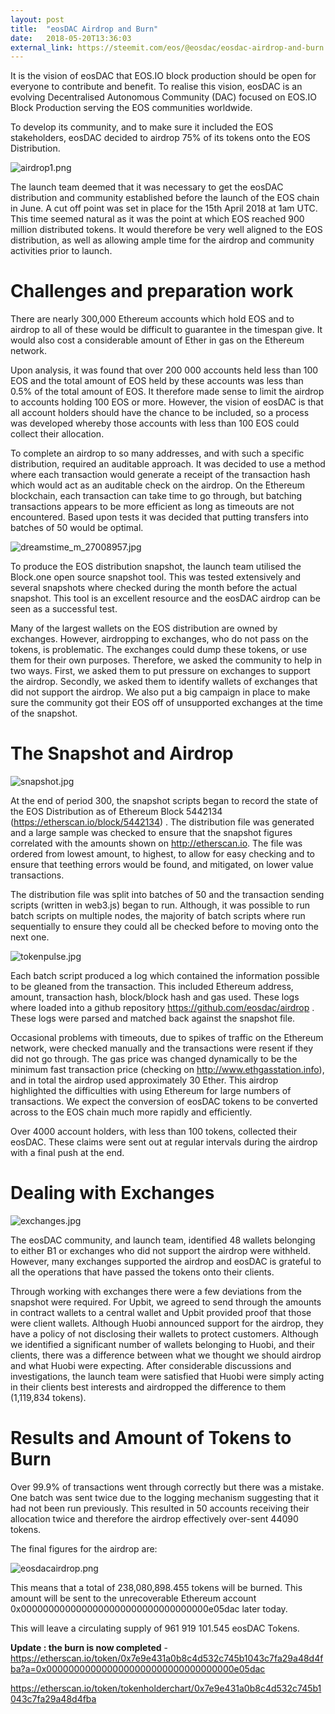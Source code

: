 ```yaml
---
layout: post
title:  "eosDAC Airdrop and Burn"
date:   2018-05-20T13:36:03
external_link: https://steemit.com/eos/@eosdac/eosdac-airdrop-and-burn
---
```

It is the vision of eosDAC that EOS.IO block production should be open for everyone to contribute and benefit. To realise this vision, eosDAC is an evolving Decentralised Autonomous Community (DAC) focused on EOS.IO Block Production serving the EOS communities worldwide. 

To develop its community, and to make sure it included the EOS stakeholders, eosDAC decided to airdrop 75% of its tokens onto the EOS Distribution. 

![airdrop1.png](https://steemitimages.com/DQmZtFLFYGepaxhCJ3A95CBauY1Zch4y7rPcz5YSWFTenQX/airdrop1.png)

The launch team deemed that it was necessary to get the eosDAC distribution and community established before the launch of the EOS chain in June. A cut off point was set in place for the 15th April 2018 at 1am UTC. This time seemed natural as it was the point at which EOS reached 900 million distributed tokens. It would therefore be very well aligned to the EOS distribution, as well as allowing ample time for the airdrop and community activities prior to launch.

# Challenges and preparation work

There are nearly 300,000 Ethereum accounts which hold EOS and to airdrop to all of these would be difficult to guarantee in the timespan give. It would also cost a considerable amount of Ether in gas on the Ethereum network. 

Upon analysis, it was found that over 200 000 accounts held less than 100 EOS and the total amount of EOS held by these accounts was less than 0.5% of the total amount of EOS. It therefore made sense to limit the airdrop to accounts holding 100 EOS or more. However, the vision of eosDAC is that all account holders should have the chance to be included, so a process was developed whereby those accounts with less than 100 EOS could collect their allocation.

To complete an airdrop to so many addresses, and with such a specific distribution, required an auditable approach. It was decided to use a method where each transaction would generate a receipt of the transaction hash which would act as an auditable check on the airdrop. On the Ethereum blockchain, each transaction can take time to go through, but batching transactions appears to be more efficient as long as timeouts are not encountered. Based upon tests it was decided that putting transfers into batches of 50 would be optimal. 

![dreamstime_m_27008957.jpg](https://steemitimages.com/DQmZMrvPHpAkkx4WvMxXGWQMqQESjXtLAxf5hztrnZWbCrk/dreamstime_m_27008957.jpg)

To produce the EOS distribution snapshot, the launch team utilised the Block.one open source snapshot tool. This was tested extensively and several snapshots where checked during the month before the actual snapshot. This tool is an excellent resource and the eosDAC airdrop can be seen as a successful test.

Many of the largest wallets on the EOS distribution are owned by exchanges. However, airdropping to exchanges, who do not pass on the tokens, is problematic. The exchanges could dump these tokens, or use them for their own purposes. Therefore, we asked  the community to help in two ways. First, we asked them to put pressure on exchanges to support the airdrop. Secondly, we asked them to identify wallets of exchanges that did not support the airdrop. We also put a big campaign in place to make sure the community got their EOS off of unsupported exchanges at the time of the snapshot.

# The Snapshot and Airdrop

![snapshot.jpg](https://steemitimages.com/DQmUPMkjqRMrjb9bCbiANBTH9UPgNqVz5KPW4NkGGLLedDd/snapshot.jpg)

At the end of period 300, the snapshot scripts began to record the state of the EOS Distribution as of Ethereum Block 5442134 (https://etherscan.io/block/5442134) . The distribution file was generated and a large sample was checked to ensure that the snapshot figures correlated with the amounts shown on http://etherscan.io. The file was ordered from lowest amount, to highest, to allow for easy checking and to ensure that teething errors would be found, and mitigated, on lower value transactions. 

The distribution file was split into batches of 50 and the transaction sending scripts (written in web3.js) began to run. Although, it was possible to run batch scripts on multiple nodes, the majority of batch scripts where run sequentially to ensure they could all be checked before to moving onto the next one.

![tokenpulse.jpg](https://steemitimages.com/DQmSGjhCqhGxUNXdtVcwss4v2o1mxjbc2ENRBaYBJdQZGzV/tokenpulse.jpg)

Each batch script produced a log which contained the information possible to be gleaned from the transaction. This included Ethereum address, amount, transaction hash, block/block hash and gas used. These logs where loaded into a github repository https://github.com/eosdac/airdrop . These logs were parsed and matched back against the snapshot file. 

Occasional problems with timeouts, due to spikes of traffic on the Ethereum network, were checked manually and the transactions were resent if they did not go through. The gas price was changed dynamically to be the minimum fast transaction price (checking on http://www.ethgasstation.info), and in total the airdrop used approximately 30 Ether. This airdrop highlighted the difficulties with using Ethereum for large numbers of transactions. We expect the conversion of eosDAC tokens to be converted across to the EOS chain much more rapidly and efficiently.

Over 4000 account holders, with less than 100 tokens, collected their eosDAC. These claims were sent out at regular intervals during the airdrop with a final push at the end.

# Dealing with Exchanges

![exchanges.jpg](https://steemitimages.com/DQmYibKb53nbojCD7LJofeGyxm5RmN9dKCEwPNptVksXwrW/exchanges.jpg)

The eosDAC community, and launch team, identified 48 wallets belonging to either B1 or exchanges who did not support the airdrop were withheld. However, many exchanges supported the airdrop and eosDAC is grateful to all the operations that have passed the tokens onto their clients. 

Through working with exchanges there were a few deviations from the snapshot were required. For Upbit, we agreed to send through the amounts in contract wallets to a central wallet and Upbit provided proof that those were client wallets. Although Huobi announced support for the airdrop, they have a policy of not disclosing their wallets to protect customers. Although we identified a significant number of wallets belonging to Huobi, and their clients, there was a difference between what we thought we should airdrop and what Huobi were expecting. After considerable discussions and investigations, the launch team were satisfied that Huobi were simply acting in their clients best interests and airdropped the difference to them (1,119,834 tokens).

# Results and Amount of Tokens to Burn

Over 99.9% of transactions went through correctly but there was a mistake. One batch was sent twice due to the logging mechanism suggesting that it had not been run previously. This resulted in 50 accounts receiving their allocation twice and therefore the airdrop effectively over-sent 44090 tokens.  

The final figures for the airdrop are:

![eosdacairdrop.png](https://steemitimages.com/DQmZy1aJcKvSK7iDu2ddyDzza9ZpDbTqRpc8WaXnuigSA6w/eosdacairdrop.png)

This means that a total of 238,080,898.455 tokens will be burned. This amount will be sent to the unrecoverable Ethereum account 0x0000000000000000000000000000000000e05dac later today. 

This will leave a circulating supply of 961 919 101.545 eosDAC Tokens.

**Update : the burn is now completed** - https://etherscan.io/token/0x7e9e431a0b8c4d532c745b1043c7fa29a48d4fba?a=0x0000000000000000000000000000000000e05dac

https://etherscan.io/token/tokenholderchart/0x7e9e431a0b8c4d532c745b1043c7fa29a48d4fba
